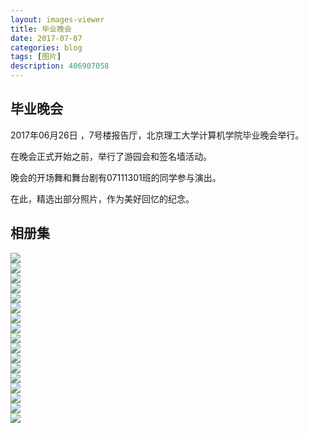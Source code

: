 ```yaml
---
layout: images-viewer
title: 毕业晚会
date: 2017-07-07
categories: blog
tags: [图片]
description: 406907058
---
```


## 毕业晚会

2017年06月26日 ，7号楼报告厅，北京理工大学计算机学院毕业晚会举行。

在晚会正式开始之前，举行了游园会和签名墙活动。

晚会的开场舞和舞台剧有07111301班的同学参与演出。

在此，精选出部分照片，作为美好回忆的纪念。

## 相册集



<div class="gallery">
	<div><a href="{{ site.baseurl }}/gallary/06.26_graduation_night/hr/img_1.jpg"><img src="{{ site.baseurl }}/gallary/06.26_graduation_night/lr/img_1.jpg" /></a></div>
	<div><a href="{{ site.baseurl }}/gallary/06.26_graduation_night/hr/img_2.jpg"><img src="{{ site.baseurl }}/gallary/06.26_graduation_night/lr/img_2.jpg" /></a></div>
	<div><a href="{{ site.baseurl }}/gallary/06.26_graduation_night/hr/img_3.jpg"><img src="{{ site.baseurl }}/gallary/06.26_graduation_night/lr/img_3.jpg" /></a></div>
	<div><a href="{{ site.baseurl }}/gallary/06.26_graduation_night/hr/img_4.jpg"><img src="{{ site.baseurl }}/gallary/06.26_graduation_night/lr/img_4.jpg" /></a></div>
	<div><a href="{{ site.baseurl }}/gallary/06.26_graduation_night/hr/img_5.jpg"><img src="{{ site.baseurl }}/gallary/06.26_graduation_night/lr/img_5.jpg" /></a></div>
	<div><a href="{{ site.baseurl }}/gallary/06.26_graduation_night/hr/img_6.jpg"><img src="{{ site.baseurl }}/gallary/06.26_graduation_night/lr/img_6.jpg" /></a></div>
	<div><a href="{{ site.baseurl }}/gallary/06.26_graduation_night/hr/img_7.jpg"><img src="{{ site.baseurl }}/gallary/06.26_graduation_night/lr/img_7.jpg" /></a></div>
	<div><a href="{{ site.baseurl }}/gallary/06.26_graduation_night/hr/img_8.jpg"><img src="{{ site.baseurl }}/gallary/06.26_graduation_night/lr/img_8.jpg" /></a></div>
	<div><a href="{{ site.baseurl }}/gallary/06.26_graduation_night/hr/img_9.jpg"><img src="{{ site.baseurl }}/gallary/06.26_graduation_night/lr/img_9.jpg" /></a></div>
	<div><a href="{{ site.baseurl }}/gallary/06.26_graduation_night/hr/img_10.jpg"><img src="{{ site.baseurl }}/gallary/06.26_graduation_night/lr/img_10.jpg" /></a></div>
	<div><a href="{{ site.baseurl }}/gallary/06.26_graduation_night/hr/img_11.jpg"><img src="{{ site.baseurl }}/gallary/06.26_graduation_night/lr/img_11.jpg" /></a></div>
	<div><a href="{{ site.baseurl }}/gallary/06.26_graduation_night/hr/img_12.jpg"><img src="{{ site.baseurl }}/gallary/06.26_graduation_night/lr/img_12.jpg" /></a></div>
	<div><a href="{{ site.baseurl }}/gallary/06.26_graduation_night/hr/img_13.jpg"><img src="{{ site.baseurl }}/gallary/06.26_graduation_night/lr/img_13.jpg" /></a></div>
	<div><a href="{{ site.baseurl }}/gallary/06.26_graduation_night/hr/img_14.jpg"><img src="{{ site.baseurl }}/gallary/06.26_graduation_night/lr/img_14.jpg" /></a></div>
	<div><a href="{{ site.baseurl }}/gallary/06.26_graduation_night/hr/img_15.jpg"><img src="{{ site.baseurl }}/gallary/06.26_graduation_night/lr/img_15.jpg" /></a></div>
	<div><a href="{{ site.baseurl }}/gallary/06.26_graduation_night/hr/img_16.jpg"><img src="{{ site.baseurl }}/gallary/06.26_graduation_night/lr/img_16.jpg" /></a></div>
	<div><a href="{{ site.baseurl }}/gallary/06.26_graduation_night/hr/img_17.jpg"><img src="{{ site.baseurl }}/gallary/06.26_graduation_night/lr/img_17.jpg" /></a></div>
</div>

